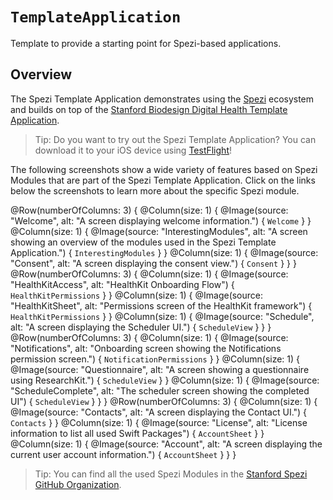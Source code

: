 # ``TemplateApplication``

<!--
#
# This source file is part of the Stanford Spezi Template Application open-source project
#
# SPDX-FileCopyrightText: 2023 Stanford University and the project authors (see CONTRIBUTORS.md)
#
# SPDX-License-Identifier: MIT
#       
-->

Template to provide a starting point for Spezi-based applications.

## Overview

The Spezi Template Application demonstrates using the [Spezi](https://github.com/StanfordSpezi/Spezi) ecosystem and builds on top of the [Stanford Biodesign Digital Health Template Application](https://github.com/StanfordBDHG/TemplateApplication).

> Tip: Do you want to try out the Spezi Template Application? You can download it to your iOS device using [TestFlight](https://testflight.apple.com/join/ipEezBY1)!

The following screenshots show a wide variety of features based on Spezi Modules that are part of the Spezi Template Application. Click on the links below the screenshots to learn more about the specific Spezi module.

@Row(numberOfColumns: 3) {
    @Column(size: 1) {
        @Image(source: "Welcome", alt: "A screen displaying welcome information.") {
            ``Welcome``
        }
    }
    @Column(size: 1) {
        @Image(source: "InterestingModules", alt: "A screen showing an overview of the modules used in the Spezi Template Application.") {
            ``InterestingModules``
        }
    }
    @Column(size: 1) {
        @Image(source: "Consent", alt: "A screen displaying the consent view.") {
            ``Consent``
        }
    }
}
@Row(numberOfColumns: 3) {
    @Column(size: 1) {
        @Image(source: "HealthKitAccess", alt: "HealthKit Onboarding Flow") {
            ``HealthKitPermissions``
        }
    }
    @Column(size: 1) {
        @Image(source: "HealthKitSheet", alt: "Permissions screen of the HealthKit framework") {
            ``HealthKitPermissions``
        }
    }
    @Column(size: 1) {
        @Image(source: "Schedule", alt: "A screen displaying the Scheduler UI.") {
            ``ScheduleView``
        }
    }
}
@Row(numberOfColumns: 3) {
    @Column(size: 1) {
        @Image(source: "Notifications", alt: "Onboarding screen showing the Notifications permission screen.") {
            ``NotificationPermissions``
        }
    }
    @Column(size: 1) {
        @Image(source: "Questionnaire", alt: "A screen showing a questionnaire using ResearchKit.") {
            ``ScheduleView``
        }
    }
    @Column(size: 1) {
        @Image(source: "ScheduleComplete", alt: "The scheduler screen showing the completed UI") {
            ``ScheduleView``
        }
    }
}
@Row(numberOfColumns: 3) {
    @Column(size: 1) {
        @Image(source: "Contacts", alt: "A screen displaying the Contact UI.") {
            ``Contacts``
        }
    }
    @Column(size: 1) {
        @Image(source: "License", alt: "License information to list all used Swift Packages") {
            ``AccountSheet``
        }
    }
    @Column(size: 1) {
        @Image(source: "Account", alt: "A screen displaying the current user account information.") {
            ``AccountSheet``
        }
    }
}

> Tip: You can find all the used Spezi Modules in the [Stanford Spezi GitHub Organization](https://github.com/StanfordSpezi).
